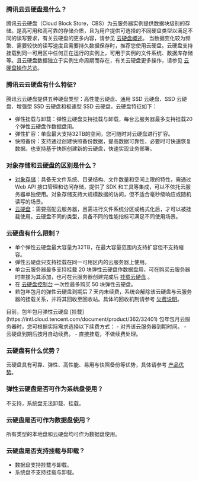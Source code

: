 ### 腾讯云云硬盘是什么？
腾讯云云硬盘（Cloud Block Store，CBS）为云服务器实例提供数据块级别的存储。是高可用和高可靠的存储介质，且为用户提供可选择的不同硬盘类型以满足不同的读写要求，有关云硬盘的更多内容，请参见 [云硬盘概述](https://intl.cloud.tencent.com/document/product/362/2345)。
当数据变化较为频繁、需要较快的读写速度且需要持久数据保存时，推荐您使用云硬盘。云硬盘支持挂载到同一可用区中任何正在运行的实例上，可用于实例的文件系统、数据库存储等。且云硬盘数据独立于实例生命周期而存在，有关云硬盘更多操作，请参见 [云硬盘操作总览](https://intl.cloud.tencent.com/document/product/362/33140)。

### 腾讯云云硬盘有什么特征?
腾讯云云硬盘提供五种硬盘类型：高性能云硬盘、通用 SSD 云硬盘、SSD 云硬盘、增强型 SSD 云硬盘和极速型 SSD 云硬盘。云硬盘特征如下：
- 弹性挂载与卸载：弹性云硬盘支持挂载与卸载，每台云服务器最多支持挂载20个弹性云硬盘作数据盘用。 
- 弹性扩容：单盘最大支持32TB的空间，您可随时对云硬盘进行扩容。
- 快照备份：支持通过创建快照备份数据，提高数据可靠性，必要时可快速恢复数据。也支持基于快照创建新的云硬盘，快速实现业务部署。

### 对象存储和云硬盘的区别是什么？
- [对象存储](https://www.tencentcloud.com/document/product/436)：具备无文件系统、目录结构、文件数量和空间上限的特性，需通过 Web API 接口管理和访问存储，提供了 SDK 和工具等集成，可以不依托云服务器单独使用。对象存储支持大规模数据的访问，但不适合毫秒级响应或随机读写的场景。
- [云硬盘](https://www.tencentcloud.com/document/product/362)：需要搭配云服务器，且需进行文件系统分区或格式化后，才可以被挂载使用。云硬盘不同的类型，具备不同的性能指标可满足不同使用场景。

### 云硬盘有什么限制？
- 单个弹性云硬盘最大容量为32TB，在最大容量范围内支持扩容但不支持缩容。
- 弹性云硬盘只支持挂载在同一可用区内的云服务器上使用。
- 单台云服务器最多支持挂载 20 块弹性云硬盘作数据盘用，可在购买云服务器时直接为其添加，也可在云服务器创建完成后 [挂载云硬盘](https://intl.cloud.tencent.com/document/product/362/32401) 。
- 在 [云硬盘控制台](https://console.cloud.tencent.com/cvm/cbs)  一次性最多购买 50 块弹性云硬盘。
- 若包年包月的弹性云硬盘到期后 7 天内未续费，系统会解除该云硬盘与云服务器的挂载关系，并将其回收至回收站。具体的回收机制请参考 [欠费说明](https://intl.cloud.tencent.com/document/product/362/31625)。
<dx-alert infotype="explain" title="">
目前，包年包月弹性云硬盘 [挂载](https://intl.cloud.tencent.com/document/product/362/32401) 包年包月云服务器时，您可根据实际需求选择以下续费方式：
 - 对齐该云服务器到期时间。
 - 云硬盘到期后按月自动续费。
 - 直接挂载，不做续费处理。
</dx-alert>



### 云硬盘有什么优势？
云硬盘具有可靠、弹性、高性能、易用与快照备份等优势，具体请参考 [产品优势](https://intl.cloud.tencent.com/document/product/362/3039)。

### 弹性云硬盘是否可作为系统盘使用？
不支持，系统盘无法卸载、挂载。

[](id:Q1)
### 云硬盘是否可作为数据盘使用？
所有类型的本地盘和云硬盘均可作为数据盘使用。

### 云硬盘是否支持挂载与卸载？
- 数据盘支持挂载与卸载。
- 系统盘不支持挂载与卸载。
